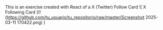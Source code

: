 This is an exercise created with React of a X (Twitter) Follow Card
<span>![</span><span> X Following Card </span><span>]</span><span>(</span>!(https://github.com/tu_usuario/tu_repositorio/raw/master/Screenshot 2025-03-11 170422.png)
<span></span><span>)</span>

